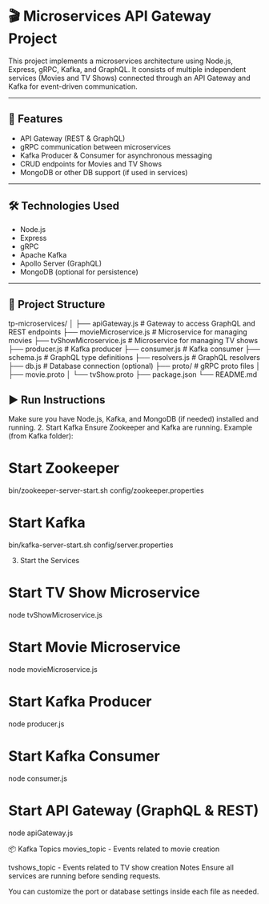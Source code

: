 # 🎬 Microservices API Gateway Project

This project implements a microservices architecture using Node.js, Express, gRPC, Kafka, and GraphQL. It consists of multiple independent services (Movies and TV Shows) connected through an API Gateway and Kafka for event-driven communication.

---

## 🚀 Features

- API Gateway (REST & GraphQL)
- gRPC communication between microservices
- Kafka Producer & Consumer for asynchronous messaging
- CRUD endpoints for Movies and TV Shows
- MongoDB or other DB support (if used in services)

---

## 🛠️ Technologies Used

- Node.js
- Express
- gRPC
- Apache Kafka
- Apollo Server (GraphQL)
- MongoDB (optional for persistence)

---

## 📁 Project Structure

tp-microservices/
│
├── apiGateway.js # Gateway to access GraphQL and REST endpoints
├── movieMicroservice.js # Microservice for managing movies
├── tvShowMicroservice.js # Microservice for managing TV shows
├── producer.js # Kafka producer
├── consumer.js # Kafka consumer
├── schema.js # GraphQL type definitions
├── resolvers.js # GraphQL resolvers
├── db.js # Database connection (optional)
├── proto/ # gRPC proto files
│ ├── movie.proto
│ └── tvShow.proto
├── package.json
└── README.md

## ▶️ Run Instructions

Make sure you have Node.js, Kafka, and MongoDB (if needed) installed and running.
2. Start Kafka
Ensure Zookeeper and Kafka are running. Example (from Kafka folder):
# Start Zookeeper
bin/zookeeper-server-start.sh config/zookeeper.properties

# Start Kafka
bin/kafka-server-start.sh config/server.properties

3. Start the Services
# Start TV Show Microservice
node tvShowMicroservice.js

# Start Movie Microservice
node movieMicroservice.js

# Start Kafka Producer
node producer.js

# Start Kafka Consumer
node consumer.js

# Start API Gateway (GraphQL & REST)
node apiGateway.js

📦 Kafka Topics
movies_topic - Events related to movie creation

tvshows_topic - Events related to TV show creation
 Notes
Ensure all services are running before sending requests.

You can customize the port or database settings inside each file as needed.

